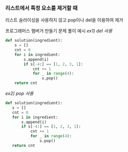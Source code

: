### 리스트에서 특정 요소를 제거할 때

리스트 슬라이싱을 사용하지 않고
pop이나 del을 이용하여 제거


프로그래머스 햄버거 만들기 문제 풀이 예시
_ex1) del 사용_

```python
def solution(ingredient):
    s = []
    cnt = 0
    for i in ingredient:
        s.append(i)
        if s[-4:] == [1, 2, 3, 1]:
            cnt += 1
            for _ in range(4):
                s.pop()
    return cnt
 ```
 
 _ex2) pop 사용_
 
 ```python
 def solution(ingredient):
    s = []
    cnt = 0
    for i in ingredient:
        s.append(i)
        if s[-4:] == [1, 2, 3, 1]:
            cnt += 1
            for _ in range(4):
                s.pop()
    return cnt
```
